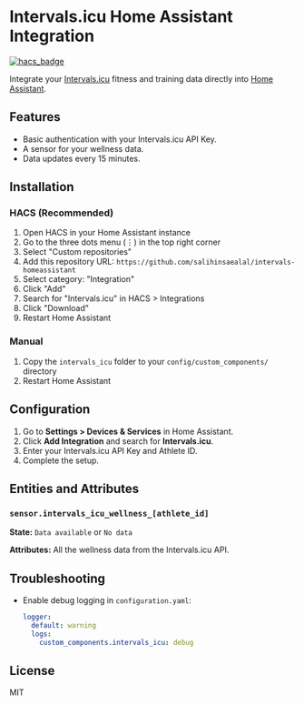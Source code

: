 # Intervals.icu Home Assistant Integration

[![hacs_badge](https://img.shields.io/badge/HACS-Custom-orange.svg)](https://github.com/custom-components/hacs)

Integrate your [Intervals.icu](https://intervals.icu/) fitness and training data directly into [Home Assistant](https://www.home-assistant.io/).

## Features

*   Basic authentication with your Intervals.icu API Key.
*   A sensor for your wellness data.
*   Data updates every 15 minutes.

## Installation

### HACS (Recommended)

1.  Open HACS in your Home Assistant instance
2.  Go to the three dots menu (⋮) in the top right corner
3.  Select "Custom repositories"
4.  Add this repository URL: `https://github.com/salihinsaealal/intervals-homeassistant`
5.  Select category: "Integration"
6.  Click "Add"
7.  Search for "Intervals.icu" in HACS > Integrations
8.  Click "Download"
9.  Restart Home Assistant

### Manual

1.  Copy the `intervals_icu` folder to your `config/custom_components/` directory
2.  Restart Home Assistant

## Configuration

1.  Go to **Settings > Devices & Services** in Home Assistant.
2.  Click **Add Integration** and search for **Intervals.icu**.
3.  Enter your Intervals.icu API Key and Athlete ID.
4.  Complete the setup.

## Entities and Attributes

### `sensor.intervals_icu_wellness_[athlete_id]`

**State:** `Data available` or `No data`

**Attributes:** All the wellness data from the Intervals.icu API.

## Troubleshooting

*   Enable debug logging in `configuration.yaml`:
    ```yaml
    logger:
      default: warning
      logs:
        custom_components.intervals_icu: debug
    ```

## License

MIT
